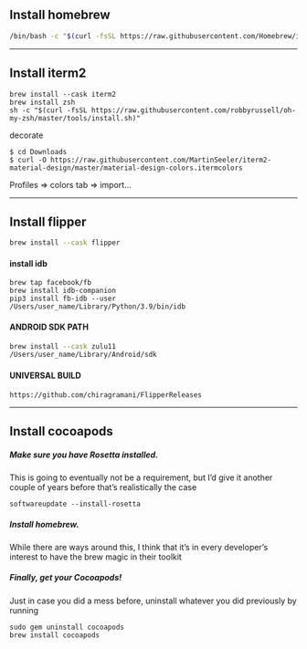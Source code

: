 
## Install homebrew

```sh
/bin/bash -c "$(curl -fsSL https://raw.githubusercontent.com/Homebrew/install/HEAD/install.sh)"
```

----------------

## Install iterm2

```
brew install --cask iterm2
brew install zsh
sh -c "$(curl -fsSL https://raw.githubusercontent.com/robbyrussell/oh-my-zsh/master/tools/install.sh)"
```

decorate
```
$ cd Downloads
$ curl -O https://raw.githubusercontent.com/MartinSeeler/iterm2-material-design/master/material-design-colors.itermcolors
```

Profiles => colors tab => import...

----------------

## Install flipper

```sh
brew install --cask flipper
```

#### install idb

```
brew tap facebook/fb
brew install idb-companion
pip3 install fb-idb --user
/Users/user_name/Library/Python/3.9/bin/idb
```

#### ANDROID SDK PATH
```sh
brew install --cask zulu11
/Users/user_name/Library/Android/sdk
```

#### UNIVERSAL BUILD
```
https://github.com/chiragramani/FlipperReleases
```
----------------

## Install cocoapods
##### Make sure you have Rosetta installed.
This is going to eventually not be a requirement, but I’d give it another couple of years before that’s realistically the case
```
softwareupdate --install-rosetta
```


##### Install homebrew.
While there are ways around this, I think that it’s in every developer’s interest to have the brew magic in their toolkit

##### Finally, get your Cocoapods!

Just in case you did a mess before, uninstall whatever you did previously by running
```
sudo gem uninstall cocoapods
brew install cocoapods
```


